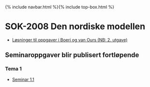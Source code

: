 {% include navbar.html %}{% include top-box.html %}
# SOK-2008 Den nordiske modellen    

* [Løsninger til oppgaver i Boeri og van Ours (NB: 2. utgave)](https://uit-sok-2008-h23.github.io/assets/Solutions_exercises_Boeri_van_Ours.pdf)

## Seminaroppgaver blir publisert fortløpende

### Tema 1
* [Seminar 1.1](https://uit-sok-2008-h24.github.io/assets/seminar_T1_LS.html)
<!--
* [Seminar 1.2 - Løsning](https://htmlpreview.github.io/?https://github.com/uit-sok-2008-h23/uit-sok-2008-h23.github.io/blob/master/assets/seminar_1_2023.html)
  
### Tema 2
* [Seminar 2.1](https://uit-sok-2008-h24.github.io/assets/Seminar_T2.1.pdf)
* [Seminar 2.1 - Løsning](https://uit-sok-2008-h24.github.io/assets/Seminar_T2.1_losning.pdf)
* [Seminar 2.2](https://uit-sok-2008-h24.github.io/assets/seminar_tema2_2.html)
* [Seminar 2.2 - Løsning](https://uit-sok-2008-h24.github.io/assets/seminar_tema_2_2_solutions.html)
* [Feedback-seminar utfordring 1](https://uit-sok-2008-h24.github.io/assets/feedbackseminar_1.pdf)
  
### Tema 3
* [Seminar 3.1](https://uit-sok-2008-h24.github.io/assets/ls_seminar_T3_tilstudenter.html)
* [Seminar 3.1 - med figurer](https://uit-sok-2008-h24.github.io/assets/seminar_T3.1.html)
* [Hjelpe-dokument for å lage figurene til seminar 3.1 i R](https://uit-sok-2008-h24.github.io/assets/Kode_Minstelønn_og_fagforeninger.txt)
* [Hjelpe-dokument for å lage figurene til seminar 3.1 i R (qmd-fil)](https://uit-sok-2008-h24.github.io/assets/seminar_3.1_kode.qmd)
* * [Feedback-seminar utfordring 2](https://uit-sok-2008-h24.github.io/assets/Feedbackseminar_utf2.pdf)
### Tema 4
* [Seminar 4](https://uit-sok-2008-h24.github.io/assets/seminar_4.html)
* [Seminar 4 - løsning](https://uit-sok-2008-h24.github.io/assets/seminar_4_løsning.html)
* [Feedback-seminar utfordring 3](https://uit-sok-2008-h24.github.io/assets/Feedbackseminar_utf3%20.pdf)
* [Matematisk og grafisk løsning til oppgave 3.1.1](https://uit-sok-2008-h24.github.io/assets/Utf3.1.1_sensorveiledning.html)
-->
